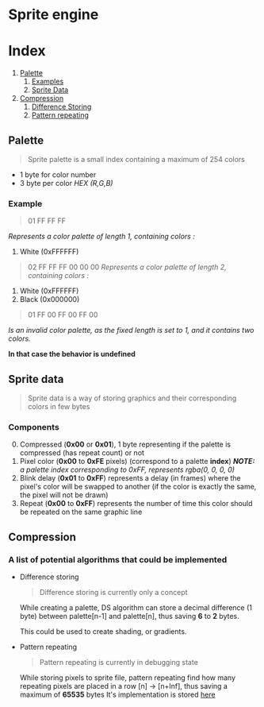 # Sprite engine

# Index

1. [Palette](#main-palette)
	1) [Examples](#palette-examples)
	2) [Sprite Data](#sprite-data)
2. [Compression](#compression)
	1) [Difference Storing](#difference-storing)
	2) [Pattern repeating](#pattern-repeating)

## Palette <a name="main-palette"></a>

> Sprite palette is a small index containing a maximum of 254 colors
- 1 byte for color number
- 3 byte per color *HEX (R,G,B)*

### Example <a name="palette-example"></a>
> 01 FF FF FF

*Represents a color palette of length 1, containing colors :*
1) White (0xFFFFFF)
> 02 FF FF FF 00 00 00
*Represents a color palette of length 2, containing colors :*
1) White (0xFFFFFF)
2) Black (0x000000)
> 01 FF 00 FF 00 FF 00

*Is an invalid color palette, as the fixed length is set to 1, and it contains two colors.*

**In that case the behavior is undefined**

## Sprite data <a name="sprite-data"></a>

> Sprite data is a way of storing graphics and their corresponding colors in few bytes

### Components

0) Compressed (**0x00** or **0x01**), 1 byte representing if the palette is compressed (has repeat count) or not
1) Pixel color (**0x00** to **0xFE** pixels) (correspond to a palette **index**)
***NOTE:** a palette index corresponding to 0xFF, represents rgba(0, 0, 0, 0)*
2) Blink delay (**0x01** to **0xFF**) represents a delay (in frames) where the pixel's color will be swapped to another (if the color is exactly the same, the pixel will not be drawn)
3) Repeat (**0x00** to **0xFF**) represents the number of time this color should be repeated on the same graphic line <a name="components-repeat"></a>

## Compression <a name="compression"></a>

### A list of potential algorithms that could be implemented

- Difference storing <a name="difference-storing"></a>

	> Difference storing is currently only a concept

	While creating a palette, DS algorithm can store a decimal difference (1 byte) between palette[n-1] and palette[n], thus saving **6** to **2** bytes.

	This could be used to create shading, or gradients.

- Pattern repeating <a name="pattern-repeating"></a>
	
	> Pattern repeating is currently in debugging state

	While storing pixels to sprite file, pattern repeating find how many repeating pixels are placed in a row [n] -> [n+Inf], thus saving a maximum
	of **65535** bytes
	It's implementation is stored [here](#components-repeat)